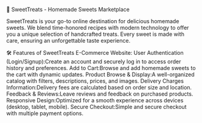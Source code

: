 🍬 SweetTreats - Homemade Sweets Marketplace

SweetTreats is your go-to online destination for delicious homemade sweets. We blend time-honored recipes with modern technology to offer you a unique selection of handcrafted treats. Every sweet is made with care, ensuring an unforgettable taste experience.


🛠️ Features of SweetTreats E-Commerce Website:
User Authentication (Login/Signup):Create an account and securely log in to access order history and preferences.
Add to Cart:Browse and add homemade sweets to the cart with dynamic updates.
Product Browse & Display:A well-organized catalog with filters, descriptions, prices, and images.
Delivery Charges Information:Delivery fees are calculated based on order size and location.
Feedback & Reviews:Leave reviews and feedback on purchased products.
Responsive Design:Optimized for a smooth experience across devices (desktop, tablet, mobile).
Secure Checkout:Simple and secure checkout with multiple payment options.
